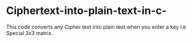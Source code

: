 # Ciphertext-into-plain-text-in-c-
This code converts any Cipher text into plain text when you enter a key i.e Special 3x3 matrix.

